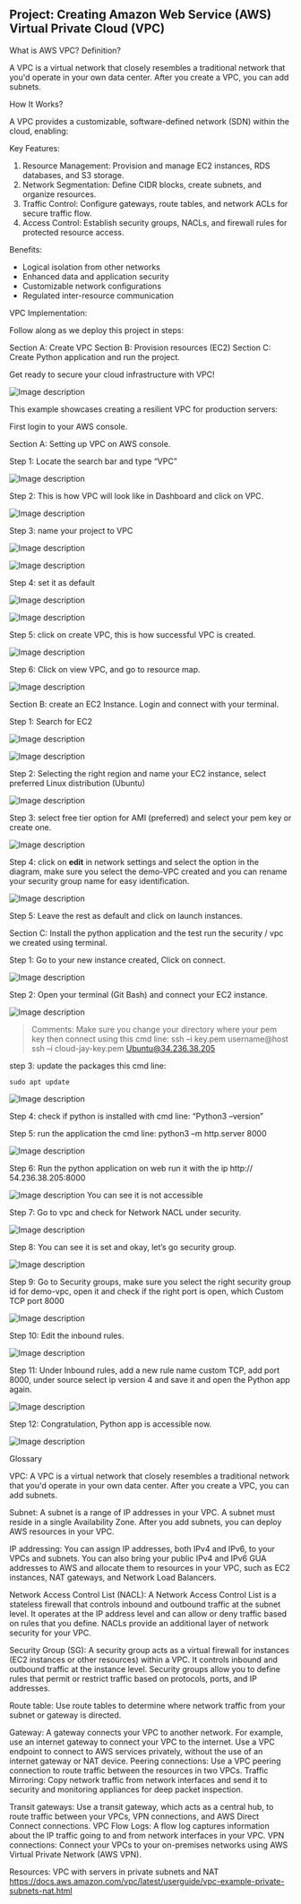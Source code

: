 ## Project: Creating Amazon Web Service (AWS) Virtual Private Cloud (VPC)

What is AWS VPC? Definition?

A VPC is a virtual network that closely resembles a traditional network that you'd operate in your own data center. After you create a VPC, you can add subnets.


How It Works?

A VPC provides a customizable, software-defined network (SDN) within the cloud, enabling:

Key Features:

1. Resource Management: Provision and manage EC2 instances, RDS databases, and S3 storage.
2. Network Segmentation: Define CIDR blocks, create subnets, and organize resources.
3. Traffic Control: Configure gateways, route tables, and network ACLs for secure traffic flow.
4. Access Control: Establish security groups, NACLs, and firewall rules for protected resource access.

Benefits:

- Logical isolation from other networks
- Enhanced data and application security
- Customizable network configurations
- Regulated inter-resource communication

VPC Implementation:

Follow along as we deploy this project in steps:

Section A: Create VPC 
Section B: Provision resources (EC2)
Section C: Create Python application and run the project.

Get ready to secure your cloud infrastructure with VPC!



![Image description](https://dev-to-uploads.s3.amazonaws.com/uploads/articles/jub63nx9cl8659yvj80z.png)



This example showcases creating a resilient VPC for production servers:

First login to your AWS console.

Section A: Setting up VPC on AWS console.

Step 1: Locate the search bar and type “VPC”


![Image description](https://dev-to-uploads.s3.amazonaws.com/uploads/articles/h7cxh44geyb9zyvlpvfn.png)

Step 2: This is how VPC will look like in Dashboard and click on VPC.


![Image description](https://dev-to-uploads.s3.amazonaws.com/uploads/articles/r7en5zvvf0783ueqdf2y.png)


Step 3: name your project to VPC 


![Image description](https://dev-to-uploads.s3.amazonaws.com/uploads/articles/bc54atuyq9w9i4i014iz.png)


![Image description](https://dev-to-uploads.s3.amazonaws.com/uploads/articles/6a5n8amkro05xmdjsn94.png)



Step 4: set it as default


![Image description](https://dev-to-uploads.s3.amazonaws.com/uploads/articles/hgtbtyn56zmxf3zs93t3.png)



![Image description](https://dev-to-uploads.s3.amazonaws.com/uploads/articles/cwofj6lvsbm5j0l42wib.png)


Step 5: click on create VPC, this is how successful VPC is created.


![Image description](https://dev-to-uploads.s3.amazonaws.com/uploads/articles/lq0zhqp74wcoippi882g.png)


Step 6: Click on view VPC, and go to resource map.


![Image description](https://dev-to-uploads.s3.amazonaws.com/uploads/articles/gjjst4eyxdlcajjabk9i.png)



Section B: create an EC2 Instance.  Login and connect with your terminal.

Step 1: Search for EC2


![Image description](https://dev-to-uploads.s3.amazonaws.com/uploads/articles/3r3o405r8hmqlmjyy7pm.png)



![Image description](https://dev-to-uploads.s3.amazonaws.com/uploads/articles/rcw0fk2jx134eg0bhvka.png)

Step 2: Selecting the right region and name your EC2 instance, select preferred Linux distribution (Ubuntu)



![Image description](https://dev-to-uploads.s3.amazonaws.com/uploads/articles/of6u9ysi05dp82jf3rru.png)


Step 3: select free tier option for AMI (preferred) and select your pem key or create one.


![Image description](https://dev-to-uploads.s3.amazonaws.com/uploads/articles/01pfogdly534eg2huynt.png)


Step 4: click on **edit** in network settings and select the option in the diagram, make sure you select the demo-VPC created and you can rename your security group name for easy identification.



![Image description](https://dev-to-uploads.s3.amazonaws.com/uploads/articles/6gxdgn8ujwhysu5wedi5.png)


Step 5: Leave the rest as default and click on launch instances.


Section C: Install the python application and the test run the security / vpc we created using terminal.


Step 1: Go to your new instance created, Click on connect.



![Image description](https://dev-to-uploads.s3.amazonaws.com/uploads/articles/cnoklqxx8xotinbqhuy1.png)


Step 2: Open your terminal (Git Bash) and connect your EC2 instance.


![Image description](https://dev-to-uploads.s3.amazonaws.com/uploads/articles/djzpfrceh6cl11qrttx0.png)
> Comments:
>  Make sure you change your directory where your pem key then connect using this cmd line:
> ssh –i  key.pem  username@host 
> ssh –i cloud-jay-key.pem Ubuntu@34.236.38.205


step 3: update the packages this cmd line: 

```
sudo apt update
```

![Image description](https://dev-to-uploads.s3.amazonaws.com/uploads/articles/3vf7l2e5uar1h85iuu8z.png)

Step 4: check if python is installed with cmd line:
“Python3 –version”


Step 5: run the application the cmd line:
python3 –m http.server 8000


![Image description](https://dev-to-uploads.s3.amazonaws.com/uploads/articles/c4q3yy53hddl8pomfd3e.png)

Step 6: Run the python application on web run it with the ip
http:// 54.236.38.205:8000 


![Image description](https://dev-to-uploads.s3.amazonaws.com/uploads/articles/yxnfwz26d90l3h55kbuk.png)
You can see it is not accessible


Step 7: Go to vpc and check for Network NACL under security.


![Image description](https://dev-to-uploads.s3.amazonaws.com/uploads/articles/c6s91jl60qhd96dp3kp7.png)



Step 8: You can see it is set and okay, let’s go security group.


![Image description](https://dev-to-uploads.s3.amazonaws.com/uploads/articles/9id8lwewwbnvlwd5381h.png)


Step 9: Go to Security groups, make sure you select the right security group id for demo-vpc, open it and check if the right port is open, which Custom TCP port 8000


![Image description](https://dev-to-uploads.s3.amazonaws.com/uploads/articles/bvbjindg2d3kk8znqupx.png)


Step 10: Edit the inbound rules.


![Image description](https://dev-to-uploads.s3.amazonaws.com/uploads/articles/xxfpk7oovka6uktasnyy.png)


Step 11: Under Inbound rules, add a new rule name custom TCP, add port 8000, under source select ip version 4 and save it and open the Python app again.
 
 
![Image description](https://dev-to-uploads.s3.amazonaws.com/uploads/articles/1gb03u338gt6m5sn74kv.png)


Step 12: Congratulation, Python app is accessible now.


![Image description](https://dev-to-uploads.s3.amazonaws.com/uploads/articles/c2br1ykoe2cg264swmpt.png)


Glossary

VPC: A VPC is a virtual network that closely resembles a traditional network that you'd operate in your own data center. After you create a VPC, you can add subnets.


Subnet: A subnet is a range of IP addresses in your VPC. A subnet must reside in a single Availability Zone. After you add subnets, you can deploy AWS resources in your VPC.


IP addressing: You can assign IP addresses, both IPv4 and IPv6, to your VPCs and subnets. You can also bring your public IPv4 and IPv6 GUA addresses to AWS and allocate them to resources in your VPC, such as EC2 instances, NAT gateways, and Network Load Balancers.


Network Access Control List (NACL): A Network Access Control List is a stateless firewall that controls inbound and outbound traffic at the subnet level. It operates at the IP address level and can allow or deny traffic based on rules that you define. NACLs provide an additional layer of network security for your VPC.



Security Group (SG): A security group acts as a virtual firewall for instances (EC2 instances or other resources) within a VPC. It controls inbound and outbound traffic at the instance level. Security groups allow you to define rules that permit or restrict traffic based on protocols, ports, and IP addresses.  



Route table: Use route tables to determine where network traffic from your subnet or gateway is directed.



Gateway: A gateway connects your VPC to another network. For example, use an internet gateway to connect your VPC to the internet. Use a VPC endpoint to connect to AWS services privately, without the use of an internet gateway or NAT device.
Peering connections: Use a VPC peering connection to route traffic between the resources in two VPCs.
Traffic Mirroring: Copy network traffic from network interfaces and send it to security and monitoring appliances for deep packet inspection.


Transit gateways: Use a transit gateway, which acts as a central hub, to route traffic between your VPCs, VPN connections, and AWS Direct Connect connections.
VPC Flow Logs: A flow log captures information about the IP traffic going to and from network interfaces in your VPC.
VPN connections: Connect your VPCs to your on-premises networks using AWS Virtual Private Network (AWS VPN).


Resources:
VPC with servers in private subnets and NAT
https://docs.aws.amazon.com/vpc/latest/userguide/vpc-example-private-subnets-nat.html
